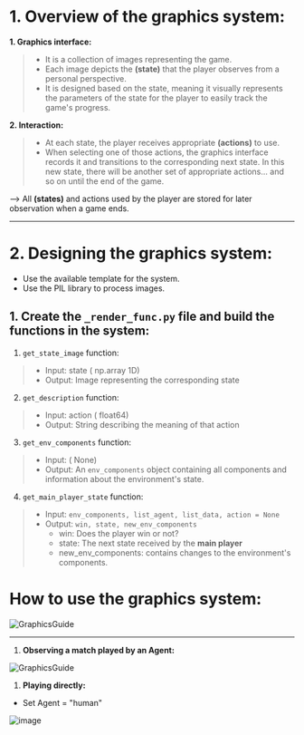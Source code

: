 # 1. Overview of the graphics system:
**1. Graphics interface:**
> * It is a collection of images representing the game.
> * Each image depicts the **(state)** that the player observes from a personal perspective.
> * It is designed based on the state, meaning it visually represents the parameters of the state for the player to easily track the game's progress.

**2. Interaction:**
> * At each state, the player receives appropriate **(actions)** to use.
> * When selecting one of those actions, the graphics interface records it and transitions to the corresponding next state. In this new state, there will be another set of appropriate actions... and so on until the end of the game.

--> All **(states)** and actions used by the player are stored for later observation when a game ends.
***

# 2. Designing the graphics system:
* Use the available template for the system.
* Use the PIL library to process images.
## 1. Create the `_render_func.py` file and build the functions in the system:
1. `get_state_image` function:
> * Input: state ( np.array 1D)
> * Output: Image representing the corresponding state

2. `get_description` function:
> * Input: action ( float64)
> * Output: String describing the meaning of that action

3. `get_env_components` function:
> * Input: ( None)
> * Output: An `env_components` object containing all components and information about the environment's state.

4. `get_main_player_state` function:
> * Input: `env_components, list_agent, list_data, action = None`
> * Output: `win, state, new_env_components`
>    * win: Does the player win or not?
>    * state: The next state received by the **main player**
>    * new_env_components: contains changes to the environment's components.

# How to use the graphics system:
![GraphicsGuide](https://github.com/tandat17z/ENV/assets/126872123/f9f02500-c57f-46e8-a0a9-905f0d4b47c3)

***

1. **Observing a match played by an Agent:**

![GraphicsGuide](https://github.com/tandat17z/ENV/assets/126872123/15e55747-eadd-4fb9-9de8-1daa7f0bcb54)

1. **Playing directly:**
* Set Agent = "human"

![image](https://github.com/tandat17z/ENV/assets/126872123/76ec52b7-67a9-4bbf-b484-75ed57abc465)
